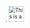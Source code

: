<head> 
  <title>My First Webpage</title> 
  <meta charset="UTF-8"> 
  <meta name="description" content="This field contains information about your page. It is usually around two sentences long.">. 
  <meta name="author" content="Conor Sheils"> </header>
<img src="testpic.jpg" alt="This is a test image" height="42" width="42">
